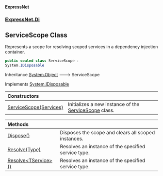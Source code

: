 #### [ExpressNet](ExpressNet.md 'ExpressNet')
### [ExpressNet.Di](ExpressNet.Di.md 'ExpressNet.Di')

## ServiceScope Class

Represents a scope for resolving scoped services in a dependency injection container.

```csharp
public sealed class ServiceScope :
System.IDisposable
```

Inheritance [System.Object](https://docs.microsoft.com/en-us/dotnet/api/System.Object 'System.Object') &#129106; ServiceScope

Implements [System.IDisposable](https://docs.microsoft.com/en-us/dotnet/api/System.IDisposable 'System.IDisposable')

| Constructors | |
| :--- | :--- |
| [ServiceScope(Services)](ExpressNet.Di.ServiceScope.ServiceScope(ExpressNet.Di.Services).md 'ExpressNet.Di.ServiceScope.ServiceScope(ExpressNet.Di.Services)') | Initializes a new instance of the [ServiceScope](ExpressNet.Di.ServiceScope.md 'ExpressNet.Di.ServiceScope') class. |

| Methods | |
| :--- | :--- |
| [Dispose()](ExpressNet.Di.ServiceScope.Dispose().md 'ExpressNet.Di.ServiceScope.Dispose()') | Disposes the scope and clears all scoped instances. |
| [Resolve(Type)](ExpressNet.Di.ServiceScope.Resolve(System.Type).md 'ExpressNet.Di.ServiceScope.Resolve(System.Type)') | Resolves an instance of the specified service type. |
| [Resolve&lt;TService&gt;()](ExpressNet.Di.ServiceScope.Resolve_TService_().md 'ExpressNet.Di.ServiceScope.Resolve<TService>()') | Resolves an instance of the specified service type. |
